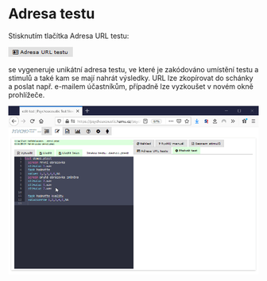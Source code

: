 # Adresa testu

Stisknutím tlačítka Adresa URL testu:

![](../.gitbook/assets/image%20%281%29.png)

se vygeneruje unikátní adresa testu, ve které je zakódováno umístění testu a stimulů a také kam se mají nahrát výsledky. URL lze zkopírovat do schánky a poslat např. e-mailem účastníkům, případně lze vyzkoušet v novém okně prohlížeče.

![](../.gitbook/assets/7ri5llc1ba.gif)






